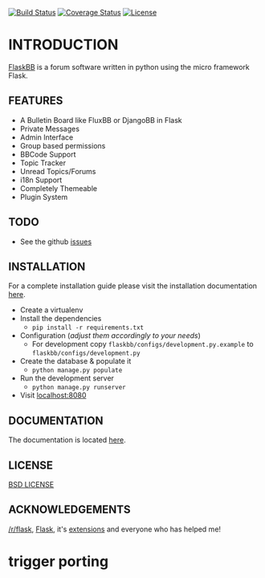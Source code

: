 [![Build Status](https://travis-ci.org/sh4nks/flaskbb.svg?branch=master)](https://travis-ci.org/sh4nks/flaskbb)
[![Coverage Status](https://coveralls.io/repos/sh4nks/flaskbb/badge.png)](https://coveralls.io/r/sh4nks/flaskbb)
[![License](https://img.shields.io/badge/license-BSD-blue.svg)](https://flaskbb.org)

# INTRODUCTION

[FlaskBB](http://flaskbb.org) is a forum software written in python
using the micro framework Flask.


## FEATURES

* A Bulletin Board like FluxBB or DjangoBB in Flask
* Private Messages
* Admin Interface
* Group based permissions
* BBCode Support
* Topic Tracker
* Unread Topics/Forums
* i18n Support
* Completely Themeable
* Plugin System


## TODO

* See the github [issues](https://github.com/sh4nks/flaskbb/issues?state=open)


## INSTALLATION

For a complete installation guide please visit the installation documentation
[here](https://flaskbb.readthedocs.org/en/latest/installation.html).

* Create a virtualenv
* Install the dependencies
    * `pip install -r requirements.txt`
* Configuration (_adjust them accordingly to your needs_)
    * For development copy `flaskbb/configs/development.py.example` to `flaskbb/configs/development.py`
* Create the database & populate it
    * `python manage.py populate`
* Run the development server
    * `python manage.py runserver`
* Visit [localhost:8080](http://localhost:8080)


## DOCUMENTATION

The documentation is located [here](http://flaskbb.readthedocs.org/en/latest/).


## LICENSE

[BSD LICENSE](http://flask.pocoo.org/docs/license/#flask-license)


## ACKNOWLEDGEMENTS

[/r/flask](http://reddit.com/r/flask), [Flask](http://flask.pocoo.org), it's [extensions](http://flask.pocoo.org/extensions/) and everyone who has helped me!

# trigger porting

